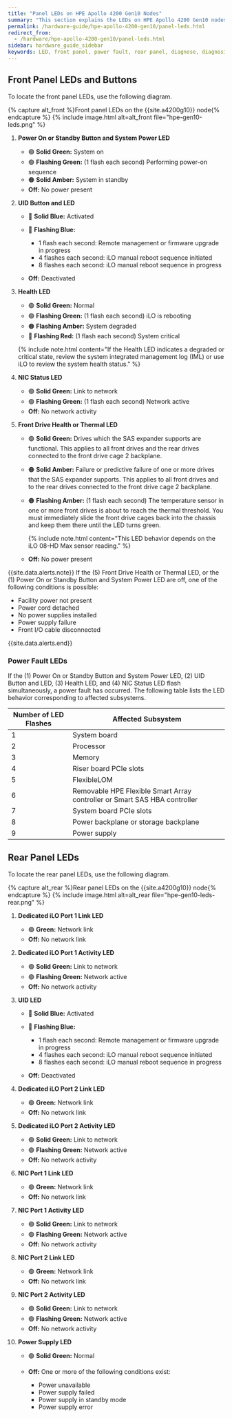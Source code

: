 ```yaml
---
title: "Panel LEDs on HPE Apollo 4200 Gen10 Nodes"
summary: "This section explains the LEDs on HPE Apollo 4200 Gen10 nodes, including front panel LEDs and buttons, power fault LEDs, and rear panel LEDs. You can use these LEDs to diagnose hardware health issues."
permalink: /hardware-guide/hpe-apollo-4200-gen10/panel-leds.html
redirect_from:
  - /hardware/hpe-apollo-4200-gen10/panel-leds.html
sidebar: hardware_guide_sidebar
keywords: LED, front panel, power fault, rear panel, diagnose, diagnosis, hardware health
---
```


## Front Panel LEDs and Buttons

To locate the front panel LEDs, use the following diagram.

{% capture alt_front %}Front panel LEDs on the {{site.a4200g10}} node{% endcapture %}
{% include image.html alt=alt_front file="hpe-gen10-leds.png" %}

1. **Power On or Standby Button and System Power LED**

   * 🟢 **Solid Green:**  System on
   * 🟢 **Flashing Green:** (1 flash each second) Performing power-on sequence
   * 🟠 **Solid Amber:** System in standby
   * **Off:** No power present

1. **UID Button and LED**

   * 🔵 **Solid Blue:** Activated
   * 🔵 **Flashing Blue:**

     * 1 flash each second: Remote management or firmware upgrade in progress
     * 4 flashes each second: iLO manual reboot sequence initiated
     * 8 flashes each second: iLO manual reboot sequence in progress

   * **Off:** Deactivated

1. **Health LED**

   * 🟢 **Solid Green:** Normal
   * 🟢 **Flashing Green:** (1 flash each second) iLO is rebooting
   * 🟠 **Flashing Amber:** System degraded
   * 🔴 **Flashing Red:** (1 flash each second) System critical

   {% include note.html content="If the Health LED indicates a degraded or critical state, review the system integrated management log (IML) or use iLO to review the system health status." %}

1. **NIC Status LED**

   * 🟢 **Solid Green:** Link to network
   * 🟢 **Flashing Green:** (1 flash each second) Network active
   * **Off:** No network activity

1. **Front Drive Health or Thermal LED**

   * 🟢 **Solid Green:** Drives which the SAS expander supports are functional. This applies to all front drives and the rear drives connected to the front drive cage 2 backplane.
   * 🟠 **Solid Amber:** Failure or predictive failure of one or more drives that the SAS expander supports. This applies to all front drives and to the rear drives connected to the front drive cage 2 backplane.
   * 🟠 **Flashing Amber:** (1 flash each second) The temperature sensor in one or more front drives is about to reach the thermal threshold. You must immediately slide the front drive cages back into the chassis and keep them there until the LED turns green.

     {% include note.html content="This LED behavior depends on the iLO 08-HD Max sensor reading." %}

   * **Off:** No power present

{{site.data.alerts.note}}
If the (5) Front Drive Health or Thermal LED, or the (1) Power On or Standby Button and System Power LED are off, one of the following conditions is possible:

<ul>
  <li>Facility power not present</li>
  <li>Power cord detached</li>
  <li>No power supplies installed</li>
  <li>Power supply failure</li>
  <li>Front I/O cable disconnected</li>
</ul>
{{site.data.alerts.end}}

### Power Fault LEDs

If the (1) Power On or Standby Button and System Power LED, (2) UID Button and LED, (3) Health LED, and (4) NIC Status LED flash simultaneously, a power fault has occurred. The following table lists the LED behavior corresponding to affected subsystems.

<table>
<thead>
  <tr>
    <th>Number of LED Flashes</th>
    <th>Affected Subsystem</th>
  </tr>
</thead>
<tbody>
  <tr>
    <td>1</td>
    <td>System board</td>
  </tr>
  <tr>
    <td>2</td>
    <td>Processor</td>
  </tr>
  <tr>
    <td>3</td>
    <td>Memory</td>
  </tr>
  <tr>
    <td>4</td>
    <td>Riser board PCIe slots</td>
  </tr>
  <tr>
    <td>5</td>
    <td>FlexibleLOM</td>
  </tr>
  <tr>
    <td>6</td>
    <td>Removable HPE Flexible Smart Array controller or Smart SAS HBA controller</td>
  </tr>
  <tr>
    <td>7</td>
    <td>System board PCIe slots</td>
  </tr>
  <tr>
    <td>8</td>
    <td>Power backplane or storage backplane</td>
  </tr>
  <tr>
    <td>9</td>
    <td>Power supply</td>
  </tr>  
</tbody>
</table>

## Rear Panel LEDs

To locate the rear panel LEDs, use the following diagram.

{% capture alt_rear %}Rear panel LEDs on the {{site.a4200g10}} node{% endcapture %}
{% include image.html alt=alt_rear file="hpe-gen10-leds-rear.png" %}

1. **Dedicated iLO Port 1 Link LED**

   * 🟢 **Green:** Network link
   * **Off:** No network link

1. **Dedicated iLO Port 1 Activity LED**

   * 🟢 **Solid Green:** Link to network
   * 🟢 **Flashing Green:** Network active
   * **Off:** No network activity

1. **UID LED**

   * 🔵 **Solid Blue:** Activated
   * 🔵 **Flashing Blue:**

     * 1 flash each second: Remote management or firmware upgrade in progress
     * 4 flashes each second: iLO manual reboot sequence initiated
     * 8 flashes each second: iLO manual reboot sequence in progress

   * **Off:** Deactivated

1. **Dedicated iLO Port 2 Link LED**

   * 🟢 **Green:** Network link
   * **Off:** No network link

1. **Dedicated iLO Port 2 Activity LED**

   * 🟢 **Solid Green:** Link to network
   * 🟢 **Flashing Green:** Network active
   * **Off:** No network activity

1. **NIC Port 1 Link LED**

   * 🟢 **Green:** Network link
   * **Off:** No network link

1. **NIC Port 1 Activity LED**

   * 🟢 **Solid Green:** Link to network
   * 🟢 **Flashing Green:** Network active
   * **Off:** No network activity

1. **NIC Port 2 Link LED**

   * 🟢 **Green:** Network link
   * **Off:** No network link

1. **NIC Port 2 Activity LED**

   * 🟢 **Solid Green:** Link to network
   * 🟢 **Flashing Green:** Network active
   * **Off:** No network activity

1. **Power Supply LED**

   * 🟢 **Solid Green:** Normal
   * **Off:** One or more of the following conditions exist:

     * Power unavailable
     * Power supply failed
     * Power supply in standby mode
     * Power supply error

